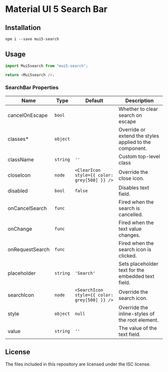 # Material UI 5 Search Bar

## Installation

```shell
npm i --save mui5-search
```

## Usage

```js
import Mui5search from "mui5-search";

return <Mui5search />;
```

### SearchBar Properties

| Name            | Type     | Default                                       | Description                                             |
| --------------- | -------- | --------------------------------------------- | ------------------------------------------------------- |
| cancelOnEscape  | `bool`   |                                               | Whether to clear search on escape                       |
| classes\*       | `object` |                                               | Override or extend the styles applied to the component. |
| className       | `string` | `''`                                          | Custom top-level class                                  |
| closeIcon       | `node`   | `<ClearIcon style={{ color: grey[500] }} />`  | Override the close icon.                                |
| disabled        | `bool`   | `false`                                       | Disables text field.                                    |
| onCancelSearch  | `func`   |                                               | Fired when the search is cancelled.                     |
| onChange        | `func`   |                                               | Fired when the text value changes.                      |
| onRequestSearch | `func`   |                                               | Fired when the search icon is clicked.                  |
| placeholder     | `string` | `'Search'`                                    | Sets placeholder text for the embedded text field.      |
| searchIcon      | `node`   | `<SearchIcon style={{ color: grey[500] }} />` | Override the search icon.                               |
| style           | `object` | `null`                                        | Override the inline-styles of the root element.         |
| value           | `string` | `''`                                          | The value of the text field.                            |

## License

The files included in this repository are licensed under the ISC license.
